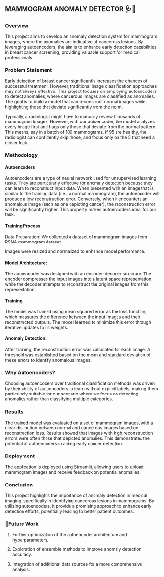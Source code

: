 ## MAMMOGRAM ANOMALY DETECTOR 🩺🥼

### Overview

This project aims to develop an anomaly detection system for mammogram images, where the anomalies are indicative of cancerous lesions. By leveraging autoencoders, the aim is to enhance early detection capabilities in breast cancer screening, providing valuable support for medical professionals.

### Problem Statement

Early detection of breast cancer significantly increases the chances of successful treatment. However, traditional image classification approaches may not always effective. This project focuses on employing autoencoders to detect anomalies, where cancerous images are classified as anomalies. The goal is to build a model that can reconstruct normal images while highlighting those that deviate significantly from the norm.

Typically, a radiologist might have to manually review thousands of mammogram images. However, with our autoencoder, the model analyzes every image first and flags only those that deviate from the normal pattern. This means, say in a batch of 100 mammograms, if 95 are healthy, the radiologist can confidently skip those, and focus only on the 5 that need a closer look.

### Methodology

#### Autoencoders
Autoencoders are a type of neural network used for unsupervised learning tasks. They are particularly effective for anomaly detection because they can learn to reconstruct input data. When presented with an image that is similar to the training data (i.e., a normal mammogram), the autoencoder will produce a low reconstruction error. Conversely, when it encounters an anomalous image (such as one depicting cancer), the reconstruction error will be significantly higher. This property makes autoencoders ideal for our task.

#### Training Process
Data Preparation: We collected a dataset of mammogram images from RSNA mammogram dataset

Images were resized and normalized to enhance model performance.

#### Model Architecture:

The autoencoder was designed with an encoder-decoder structure. The encoder compresses the input images into a latent space representation, while the decoder attempts to reconstruct the original images from this representation.

#### Training:

The model was trained using mean squared error as the loss function, which measures the difference between the input images and their reconstructed outputs. The model learned to minimize this error through iterative updates to its weights.

#### Anomaly Detection:

After training, the reconstruction error was calculated for each image. A threshold was established based on the mean and standard deviation of these errors to identify anomalous images.

### Why Autoencoders?

Choosing autoencoders over traditional classification methods was driven by their ability of autoencoders to learn without explicit labels, making them particularly suitable for our scenario where we focus on detecting anomalies rather than classifying multiple categories.

### Results

The trained model was evaluated on a set of mammogram images, with a clear distinction between normal and cancerous images based on reconstruction loss. Results showed that images with high reconstruction errors were often those that depicted anomalies. This demonstrates the potential of autoencoders in aiding early cancer detection.

### Deployment
The application is deployed using Streamlit, allowing users to upload mammogram images and receive feedback on potential anomalies.

### Conclusion

This project highlights the importance of anomaly detection in medical imaging, specifically in identifying cancerous lesions in mammograms. By utilizing autoencoders, it provide a promising approach to enhance early detection efforts, potentially leading to better patient outcomes.

### 🦺Future Work

1. Further optimization of the autoencoder architecture and hyperparameters.

2. Exploration of ensemble methods to improve anomaly detection accuracy.

3. Integration of additional data sources for a more comprehensive analysis.

